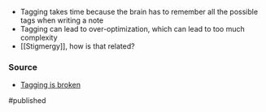 * Tagging takes time because the brain has to remember all the possible tags when writing a note
* Tagging can lead to over-optimization, which can lead to too much complexity 
* [[Stigmergy]], how is that related?

### Source
- [Tagging is broken](https://fortelabs.co/blog/tagging-is-broken)


#published 